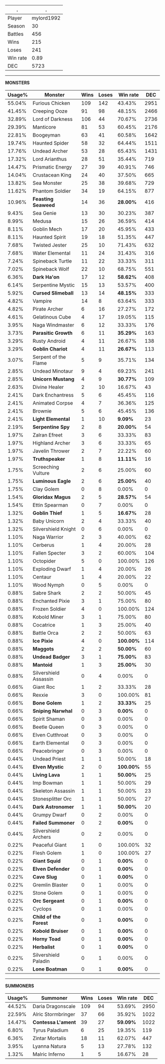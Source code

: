 .|.
|-|-
Player|mylord1992
Season|30
Battles|456
Wins|215
Loses|241
Win rate|0.89
DEC|5723

---
**MONSTERS**

Usage%|Monster|Wins|Loses|Win rate|DEC|
-|-|-|-|-|-|
55.04%|Furious Chicken|109|142|43.43%|2951|
41.45%|Creeping Ooze|91|98|48.15%|2466|
32.89%|Lord of Darkness|106|44|70.67%|2736|
29.39%|Manticore|81|53|60.45%|2176|
22.81%|Boogeyman|63|41|60.58%|1642|
19.74%|Haunted Spider|58|32|64.44%|1511|
17.76%|Undead Archer|53|28|65.43%|1431|
17.32%|Lord Arianthus|28|51|35.44%|719|
14.47%|Prismatic Energy|27|39|40.91%|746|
14.04%|Crustacean King|24|40|37.50%|665|
13.82%|Sea Monster|25|38|39.68%|729|
11.62%|Phantom Soldier|34|19|64.15%|877|
10.96%|**Feasting Seaweed**|14|36|**28.00%**|416|
9.43%|Sea Genie|13|30|30.23%|387|
8.99%|Medusa|15|26|36.59%|414|
8.11%|Goblin Mech|17|20|45.95%|433|
8.11%|Haunted Spirit|19|18|51.35%|447|
7.68%|Twisted Jester|25|10|71.43%|632|
7.68%|Water Elemental|11|24|31.43%|316|
7.24%|Spineback Turtle|11|22|33.33%|311|
7.02%|Spineback Wolf|22|10|68.75%|551|
6.36%|**Dark Ha'on**|17|12|**58.62%**|408|
6.14%|Serpentine Mystic|15|13|53.57%|400|
5.92%|**Cursed Slimeball**|13|14|**48.15%**|333|
4.82%|Vampire|14|8|63.64%|333|
4.82%|Pirate Archer|6|16|27.27%|172|
4.61%|Gelatinous Cube|4|17|19.05%|115|
3.95%|Naga Windmaster|6|12|33.33%|176|
3.73%|**Parasitic Growth**|6|11|**35.29%**|163|
3.29%|Rusty Android|4|11|26.67%|138|
3.29%|**Goblin Chariot**|4|11|**26.67%**|113|
3.07%|Serpent of the Flame|5|9|35.71%|134|
2.85%|Undead Minotaur|9|4|69.23%|241|
2.85%|**Unicorn Mustang**|4|9|**30.77%**|109|
2.63%|Divine Healer|2|10|16.67%|43|
2.41%|Dark Enchantress|5|6|45.45%|116|
2.41%|Animated Corpse|4|7|36.36%|125|
2.41%|Brownie|5|6|45.45%|136|
2.41%|**Light Elemental**|1|10|**9.09%**|23|
2.19%|**Serpentine Spy**|2|8|**20.00%**|54|
1.97%|Zalran Efreet|3|6|33.33%|83|
1.97%|Highland Archer|3|6|33.33%|65|
1.97%|Javelin Thrower|2|7|22.22%|60|
1.97%|**Truthspeaker**|1|8|**11.11%**|16|
1.75%|Screeching Vulture|2|6|25.00%|60|
1.75%|**Luminous Eagle**|2|6|**25.00%**|40|
1.75%|Clay Golem|0|8|0.00%|0|
1.54%|**Gloridax Magus**|2|5|**28.57%**|54|
1.54%|Ettin Spearman|0|7|0.00%|0|
1.32%|**Goblin Thief**|1|5|**16.67%**|28|
1.32%|Baby Unicorn|2|4|33.33%|40|
1.32%|Silvershield Knight|0|6|0.00%|0|
1.10%|Naga Warrior|2|3|40.00%|62|
1.10%|Cerberus|1|4|20.00%|28|
1.10%|Fallen Specter|3|2|60.00%|104|
1.10%|Octopider|5|0|100.00%|126|
1.10%|Exploding Dwarf|1|4|20.00%|26|
1.10%|Centaur|1|4|20.00%|22|
1.10%|Wood Nymph|0|5|0.00%|0|
0.88%|Sabre Shark|2|2|50.00%|45|
0.88%|Enchanted Pixie|3|1|75.00%|80|
0.88%|Frozen Soldier|4|0|100.00%|124|
0.88%|Kobold Miner|3|1|75.00%|80|
0.88%|Cocatrice|1|3|25.00%|40|
0.88%|Battle Orca|2|2|50.00%|63|
0.88%|**Ice Pixie**|4|0|**100.00%**|114|
0.88%|**Maggots**|2|2|**50.00%**|60|
0.88%|**Undead Badger**|3|1|**75.00%**|83|
0.88%|**Mantoid**|1|3|**25.00%**|30|
0.88%|Silvershield Assassin|0|4|0.00%|0|
0.66%|Giant Roc|1|2|33.33%|28|
0.66%|Rexxie|3|0|100.00%|81|
0.66%|**Bone Golem**|1|2|**33.33%**|25|
0.66%|**Sniping Narwhal**|0|3|**0.00%**|0|
0.66%|Spirit Shaman|0|3|0.00%|0|
0.66%|Beetle Queen|0|3|0.00%|0|
0.66%|Elven Cutthroat|0|3|0.00%|0|
0.66%|Earth Elemental|0|3|0.00%|0|
0.66%|Peacebringer|0|3|0.00%|0|
0.44%|Undead Priest|1|1|50.00%|18|
0.44%|**Elven Mystic**|2|0|**100.00%**|55|
0.44%|**Living Lava**|1|1|**50.00%**|25|
0.44%|Imp Bowman|1|1|50.00%|29|
0.44%|Skeleton Assassin|1|1|50.00%|23|
0.44%|Stonesplitter Orc|1|1|50.00%|27|
0.44%|**Dark Astronomer**|1|1|**50.00%**|20|
0.44%|Grumpy Dwarf|0|2|0.00%|0|
0.44%|**Failed Summoner**|0|2|**0.00%**|0|
0.44%|Silvershield Archers|0|2|0.00%|0|
0.22%|Peaceful Giant|1|0|100.00%|32|
0.22%|Flesh Golem|1|0|100.00%|27|
0.22%|**Giant Squid**|0|1|**0.00%**|0|
0.22%|**Elven Defender**|0|1|**0.00%**|0|
0.22%|**Cave Slug**|0|1|**0.00%**|0|
0.22%|Gremlin Blaster|0|1|0.00%|0|
0.22%|Stone Golem|0|1|0.00%|0|
0.22%|**Orc Sergeant**|0|1|**0.00%**|0|
0.22%|Cyclops|0|1|0.00%|0|
0.22%|**Child of the Forest**|0|1|**0.00%**|0|
0.22%|**Kobold Bruiser**|0|1|**0.00%**|0|
0.22%|**Horny Toad**|0|1|**0.00%**|0|
0.22%|**Herbalist**|0|1|**0.00%**|0|
0.22%|Silvershield Paladin|0|1|0.00%|0|
0.22%|**Lone Boatman**|0|1|**0.00%**|0|

---
**SUMMONERS**

Usage%|Summoner|Wins|Loses|Win rate|DEC|
-|-|-|-|-|-|
44.52%|Daria Dragonscale|109|94|53.69%|2950|
22.59%|Alric Stormbringer|37|66|35.92%|1022|
14.47%|**Contessa L'ament**|39|27|**59.09%**|1022|
6.80%|Tyrus Paladium|6|25|19.35%|119|
6.36%|Zintar Mortalis|18|11|62.07%|447|
3.95%|Lyanna Natura|5|13|27.78%|132|
1.32%|Malric Inferno|1|5|16.67%|28|
